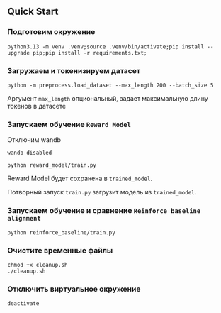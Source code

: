 ## Quick Start

### Подготовим окружение

```shell
python3.13 -m venv .venv;source .venv/bin/activate;pip install --upgrade pip;pip install -r requirements.txt;
```

### Загружаем и токенизируем датасет

```shell
python -m preprocess.load_dataset --max_length 200 --batch_size 5
```

Аргумент `max_length` опциональный, задает максимальную длину токенов в датасете

### Запускаем обучение `Reward Model`

Отключим wandb

```shell
wandb disabled
```

```shell
python reward_model/train.py
```

Reward Model будет сохранена в `trained_model`.

Потворный запуск `train.py` загрузит модель из `trained_model`.

### Запускаем обучение и сравнение `Reinforce baseline alignment`

```shell
python reinforce_baseline/train.py
```

### Очистите временные файлы

```shell
chmod +x cleanup.sh 
./cleanup.sh
```

### Отключить виртуальное окружение
```shell
deactivate
```

